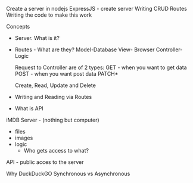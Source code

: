 Create a server in nodejs 
ExpressJS - create server
Writing CRUD Routes 
Writing the code to make this work

Concepts 
- Server. What is it? 
- Routes - What are they? 
  Model-Database View- Browser Controller- Logic 

  Request to Controller are of 2 types: 
  GET - when you want to get data  
  POST - when you want post data 
  PATCH*

  Create, Read, Update and Delete
- Writing and Reading via Routes 
- What is API 

iMDB Server - (nothing but computer)
 - files 
  - images 
- logic 
    - Who gets access to what? 

API - public acces to the server



Why DuckDuckGO
Synchronous vs Asynchronous 



